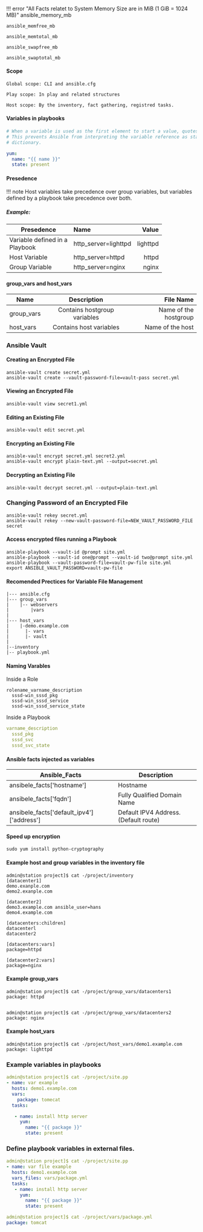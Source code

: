 #### 
!!! error "All Facts relatet to System Memory Size are in MiB (1 GiB = 1024 MB)"
    ansible_memory_mb  

    ansible_memfree_mb

    ansible_memtotal_mb

    ansible_swapfree_mb

    ansible_swaptotal_mb


#### Scope
```
Global scope: CLI and ansible.cfg

Play scope: In play and related structures

Host scope: By the inventory, fact gathering, registred tasks. 

```
#### Variables in playbooks
```yaml
# When a variable is used as the first element to start a value, quotes are mandatory
# This prevents Ansible from interpreting the variable reference as starting a YAML
# dictionary.

yum:
  name: "{{ name }}"
  state: present
```
#### Presedence

!!! note
    Host variables take precedence over group variables, but variables defined by a playbook
    take precedence over both.

##### Example:

| Presedence                           | Name                                  | Value         |
| -------------                        |:-------------                        | -----:        |
| Variable defined in a <br> Playbook       | http_server=lighttpd                  | lighttpd      |
| Host Variable                        | http_server=httpd                     | httpd         |
| Group Variable                       | http_server=nginx                     | nginx         |

#### group_vars and host_vars

| Name                                 | Description                           |  File Name                |
| -------------                        |:-------------:                        |  -----:                   |
| group_vars                           | Contains hostgroup variables          |  Name of the hostgroup    |
| host_vars                            | Contains host variables               |  Name of the host         |

<a name="vault"></a>
### Ansible Vault
#### Creating an Encrypted File
```
ansible-vault create secret.yml
ansible-vault create --vault-password-file=vault-pass secret.yml
```
#### Viewing an Encrypted File
```
ansible-vault view secret1.yml
```
#### Editing an Existing File
```
ansible-vault edit secret.yml
```

#### Encrypting an Existing File
```
ansible-vault encrypt secret.yml secret2.yml
ansible-vault encrypt plain-text.yml --output=secret.yml 
```
#### Decrypting an Existing File
```
ansible-vault decrypt secret.yml --output=plain-text.yml
```
### Changing Password of an Encrypted File
```
ansible-vault rekey secret.yml
ansible-vault rekey --new-vault-password-file=NEW_VAULT_PASSWORD_FILE secret
```
#### Access encrypted files running a Playbook
```
ansible-playbook --vault-id @prompt site.yml
ansible-playbook --vault-id one@prompt --vault-id two@prompt site.yml
ansible-playbook --vault-password-file=vault-pw-file site.yml
export ANSIBLE_VAULT_PASSWORD=vault-pw-file
```
#### Recomended Prectices for Variable File Management
```
|--- ansible.cfg
|--- group_vars
|    |-- webservers
|        |vars
|
|--- host_vars
|    |-demo.example.com
|      |- vars
|      |- vault
|
|--inventory
|-- playbook.yml
```

#### Naming Varables
Inside a Role
```
rolename_varname_description
  sssd-win_sssd_pkg
  sssd-win_sssd_service
  sssd-win_sssd_service_state
```
Inside a Playbook
```yaml
varname_description
  sssd_pkg
  sssd_svc
  sssd_svc_state
```

#### Ansible facts injected as variables
| Ansible_Facts                                                          | Description                           | 
| -------------                                                          | -------------                         | 
| ansibele_facts['hostname']                                             | Hostname                              | 
| ansibele_facts['fqdn']                                                 | Fully Qualified Domain Name           | 
| ansibele_facts['default_ipv4']['address']                              | Default IPV4 Address.(Default route)  | 

#### Speed up encryption
```
sudo yum install python-cryptography
```
#### Example host and group variables in the inventory file

```
admin@station project]$ cat -/project/inventory
[datacenter1]
demo.exanple.com 
demo2.exanple.com

[datacenter2]
demo3.example.com ansible_user=hans
demo4.example.com

[datacenters:children]
datacenterl
datacenter2

[datacenters:vars]
package=httpd

[datacenter2:vars]
package=nginx
```
#### Example group_vars
```
admin@station project]$ cat -/project/group_vars/datacenters1
package: httpd


admin@station project]$ cat -/project/group_vars/datacenters2
package: nginx
```
#### Example host_vars
```
admin@station project]$ cat -/project/host_vars/demo1.example.com
package: lighttpd
```
### Example variables in playbooks
```yaml
admin@station project]$ cat -/project/site.pp
- name: var example
  hosts: demo1.example.com
  vars:
    package: tomecat
  tasks:

   - name: install http server
     yum:
       name: "{{ package }}"
       state: present

```

### Define playbook variables in external files.
```yaml
admin@station project]$ cat -/project/site.pp
- name: var file example
  hosts: demo1.example.com
  vars_files: vars/package.yml
  tasks:
   - name: install http server
     yum:
       name: "{{ package }}"
       state: present
```
```yaml
admin@station project]$ cat -/project/vars/package.yml
package: tomcat
```
